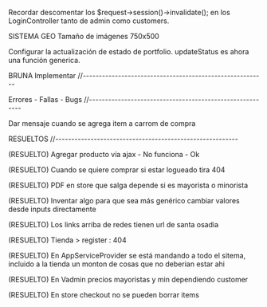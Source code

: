 Recordar descomentar los $request->session()->invalidate();
en los LoginController tanto de admin como customers.

SISTEMA GEO
Tamaño de imágenes
750x500



Configurar la actualización de estado de portfolio. updateStatus es ahora una función generica.

BRUNA
Implementar
//---------------------------------------------------------



Errores - Fallas - Bugs
//---------------------------------------------------------

Dar mensaje cuando se agrega item a carrom de compra





RESUELTOS
//---------------------------------------------------------

(RESUELTO)
Agregar producto vía ajax - No funciona - Ok

(RESUELTO)
Cuando se quiere comprar si estar logueado tira 404

(RESUELTO)
PDF en store que salga depende si es mayorista o minorista

(RESUELTO)
Inventar algo para que sea más genérico cambiar valores desde inputs directamente

(RESUELTO)
Los links arriba de redes tienen url de santa osadia

(RESUELTO)
Tienda > register : 404

(RESUELTO)
En AppServiceProvider se está mandando a todo el sitema, incluido a la tienda un monton de cosas
que no deberian estar ahi

(RESUELTO)
En Vadmin precios mayoristas y min dependiendo customer

(RESUELTO)
En store checkout no se pueden borrar items